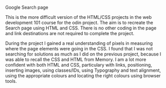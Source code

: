 
Google Search page

This is the more difficult version of the HTML/CSS projects in the web development 101 course for the odin project. The aim is to recreate the Search page using HTML and CSS. There is no other coding in the page and link destinations are not required to complete the project.

During the project I gained a real understanding of pixels in measuring where the page elements were going in the CSS. I found that I was not searching for solutions as much as I did on the previous project, because I was able to recall the CSS and HTML from Memory. I am a lot more confident with both HTML and CSS, particulary with links, positioning, inserting images, using classes/IDs, using Typography and text alignment, using the appropriate colours and locating the right colours using browser tools.


